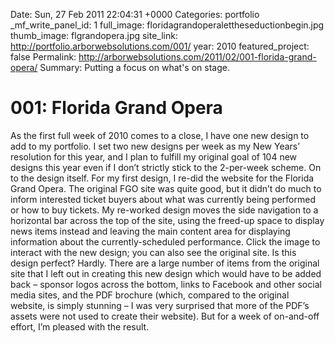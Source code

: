 Date: Sun, 27 Feb 2011 22:04:31 +0000
Categories: portfolio
_mf_write_panel_id: 1
full_image: floridagrandoperalettheseductionbegin.jpg
thumb_image: flgrandopera.jpg
site_link: http://portfolio.arborwebsolutions.com/001/
year: 2010
featured_project: false
Permalink: http://arborwebsolutions.com/2011/02/001-florida-grand-opera/
Summary: Putting a focus on what's on stage.

# 001: Florida Grand Opera

As the first full week of 2010 comes to a close, I have one new design
to add to my portfolio. I set two new designs per week as my New Years’
resolution for this year, and I plan to fulfill my original goal of 104
new designs this year even if I don’t strictly stick to the 2-per-week
scheme. On to the design itself. For my first design, I re-did the
website for the Florida Grand Opera. The original FGO site was quite
good, but it didn’t do much to inform interested ticket buyers about
what was currently being performed or how to buy tickets. My re-worked
design moves the side navigation to a horizontal bar across the top of
the site, using the freed-up space to display news items instead and
leaving the main content area for displaying information about the
currently-scheduled performance. Click the image to interact with the
new design; you can also see the original site. Is this design perfect?
Hardly. There are a large number of items from the original site that I
left out in creating this new design which would have to be added back –
sponsor logos across the bottom, links to Facebook and other social
media sites, and the PDF brochure (which, compared to the original
website, is simply stunning – I was very surprised that more of the
PDF’s assets were not used to create their website). But for a week of
on-and-off effort, I’m pleased with the result.
